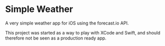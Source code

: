 # Simple Weather
A very simple weather app for iOS using the forecast.io API.

This project was started as a way to play with XCode and Swift, 
and should therefore not be seen as a production ready app. 
